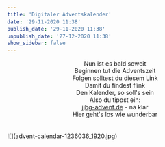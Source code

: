 ```yaml
---
title: 'Digitaler Adventskalender'
date: '29-11-2020 11:38'
publish_date: '29-11-2020 11:38'
unpublish_date: '27-12-2020 11:38'
show_sidebar: false
---
```


<center>Nun ist es bald soweit<br>
Beginnen tut die Adventszeit<br>
Folgen solltest du diesem Link<br>
Damit du findest flink<br>
Den Kalender, so soll's sein<br>
Also du tippst ein:<br>
    <a href=www.jjbg-advent.de>jjbg-advent.de</a> - na klar<br>
Hier geht's los wie wunderbar</center>
<br><br>
![](advent-calendar-1236036_1920.jpg)